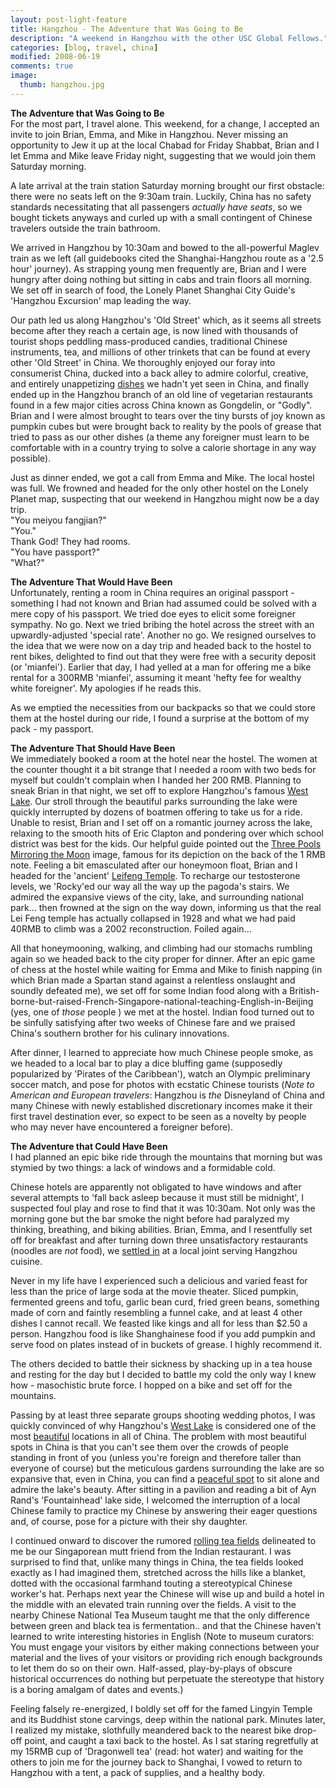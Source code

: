 ```yaml
---
layout: post-light-feature
title: Hangzhou - The Adventure that Was Going to Be
description: "A weekend in Hangzhou with the other USC Global Fellows."
categories: [blog, travel, china]
modified: 2008-06-19
comments: true
image:
  thumb: hangzhou.jpg
---
```

<strong>The Adventure that Was Going to Be</strong><br>
For the most part, I travel alone. This weekend, for a change, I accepted an invite to join Brian, Emma, and Mike in Hangzhou. Never missing an opportunity to Jew it up at the local Chabad for Friday Shabbat, Brian and I let Emma and Mike leave Friday night, suggesting that we would join them Saturday morning.

A late arrival at the train station Saturday morning brought our first obstacle: there were no seats left on the 9:30am train. Luckily, China has no safety standards necessitating that all passengers <em>actually have seats</em>, so we bought tickets anyways and curled up with a small contingent of Chinese travelers outside the train bathroom.

We arrived in Hangzhou by 10:30am and bowed to the all-powerful Maglev train as we left (all guidebooks cited the Shanghai-Hangzhou route as a '2.5 hour' journey). As strapping young men frequently are, Brian and I were hungry after doing nothing but sitting in cabs and train floors all morning. We set off in search of food, the Lonely Planet Shanghai City Guide's 'Hangzhou Excursion' map leading the way.

Our path led us along Hangzhou's 'Old Street' which, as it seems all streets become after they reach a certain age, is now lined with thousands of tourist shops peddling mass-produced candies, traditional Chinese instruments, tea, and millions of other trinkets that can be found at every other 'Old Street' in China. We thoroughly enjoyed our foray into consumerist China, ducked into a back alley to admire colorful, creative, and entirely unappetizing [dishes](http://www.djstrouse.com/images/hangzhoustreetfood.jpg) we hadn't yet seen in China, and finally ended up in the Hangzhou branch of an old line of vegetarian restaurants found in a few major cities across China known as Gongdelin, or "Godly". Brian and I were almost brought to tears over the tiny bursts of joy known as pumpkin cubes but were brought back to reality by the pools of grease that tried to pass as our other dishes (a theme any foreigner must learn to be comfortable with in a country trying to solve a calorie shortage in any way possible).

Just as dinner ended, we got a call from Emma and Mike. The local hostel was full. We frowned and headed for the only other hostel on the Lonely Planet map, suspecting that our weekend in Hangzhou might now be a day trip.<br>
"You meiyou fangjian?"<br>
"You."<br>
Thank God! They had rooms.<br>
"You have passport?"<br>
"What?"<br>

<strong>The Adventure That Would Have Been</strong><br>
Unfortunately, renting a room in China requires an original passport - something I had not known and Brian had assumed could be solved with a mere copy of his passport. We tried doe eyes to elicit some foreigner sympathy. No go. Next we tried bribing the hotel across the street with an upwardly-adjusted 'special rate'. Another no go.
We resigned ourselves to the idea that we were now on a day trip and headed back to the hostel to rent bikes, delighted to find out that they were free with a security deposit (or 'mianfei'). Earlier that day, I had yelled at a man for offering me a bike rental for a 300RMB 'mianfei', assuming it meant 'hefty fee for wealthy white foreigner'. My apologies if he reads this.

As we emptied the necessities from our backpacks so that we could store them at the hostel during our ride, I found a surprise at the bottom of my pack - my passport.

<strong>The Adventure That Should Have Been</strong><br>
We immediately booked a room at the hotel near the hostel. The women at the counter thought it a bit strange that I needed a room with two beds for myself but couldn't complain when I handed her 200 RMB. Planning to sneak Brian in that night, we set off to explore Hangzhou's famous [West Lake](http://www.djstrouse.com/images/hangzhoupavilion.jpg). Our stroll through the beautiful parks surrounding the lake were quickly interrupted by dozens of boatmen offering to take us for a ride. Unable to resist, Brian and I set off on a romantic journey across the lake, relaxing to the smooth hits of Eric Clapton and pondering over which school district was best for the kids.  Our helpful guide pointed out the <a href="http://www.chinaodysseytours.com/special-topic-about-china/sceneries-on-rmb-banknotes.html">Three Pools Mirroring the Moon</a> image, famous for its depiction on the back of the 1 RMB note. Feeling a bit emasculated after our honeymoon float, Brian and I headed for the 'ancient' [Leifeng Temple](http://www.djstrouse.com/images/hangzhoutemple.jpg). To recharge our testosterone levels, we 'Rocky'ed our way all the way up the pagoda's stairs. We admired the expansive views of the city, lake, and surrounding national park... then frowned at the sign on the way down, informing us that the real Lei Feng temple has actually collapsed in 1928 and what we had paid 40RMB to climb was a 2002 reconstruction. Foiled again...

All that honeymooning, walking, and climbing had our stomachs rumbling again so we headed back to the city proper for dinner. After an epic game of chess at the hostel while waiting for Emma and Mike to finish napping (in which Brian made a Spartan stand against a relentless onslaught and soundly defeated me), we set off for some Indian food along with a British-borne-but-raised-French-Singapore-national-teaching-English-in-Beijing (yes, one of <em>those </em>people ) we met at the hostel. Indian food turned out to be sinfully satisfying after two weeks of Chinese fare and we praised China's southern brother for his culinary innovations.

After dinner, I learned to appreciate how much Chinese people smoke, as we headed to a local bar to play a dice bluffing game (supposedly popularized by 'Pirates of the Caribbean'), watch an Olympic preliminary soccer match, and pose for photos with ecstatic Chinese tourists (<em>Note to American and European travelers</em>: Hangzhou is <em>the </em>Disneyland of China and many Chinese with newly established discretionary incomes make it their first travel destination ever, so expect to be seen as a novelty by people who may never have encountered a foreigner before).

<strong>The Adventure that Could Have Been</strong><br>
I had planned an epic bike ride through the mountains that morning but was stymied by two things: a lack of windows and a formidable cold.

Chinese hotels are apparently not obligated to have windows and after several attempts to 'fall back asleep because it must still be midnight', I suspected foul play and rose to find that it was 10:30am. Not only was the morning gone but the bar smoke the night before had paralyzed my thinking, breathing, and biking abilities. Brian, Emma, and I resentfully set off for breakfast and after turning down three unsatisfactory restaurants (noodles are <em>not </em>food), we [settled in](http://www.djstrouse.com/images/hangzhouemmabrian.jpg) at a local joint serving Hangzhou cuisine.

Never in my life have I experienced such a delicious and varied feast for less than the price of large soda at the movie theater. Sliced pumpkin, fermented greens and tofu, garlic bean curd, fried green beans, something made of corn and faintly resembling a funnel cake, and at least 4 other dishes I cannot recall. We feasted like kings and all for less than $2.50 a person. Hangzhou food is like Shanghainese food if you add pumpkin and serve food on plates instead of in buckets of grease. I highly recommend it.

The others decided to battle their sickness by shacking up in a tea house and resting for the day but I decided to battle my cold the only way I knew how - masochistic brute force. I hopped on a bike and set off for the mountains.

Passing by at least three separate groups shooting wedding photos, I was quickly convinced of why Hangzhou's [West Lake](http://www.djstrouse.com/images/hangzhoulake.jpg) is considered one of the most [beautiful](http://www.djstrouse.com/images/hangzhouwater.jpg) locations in all of China. The problem with most beautiful spots in China is that you can't see them over the crowds of people standing in front of you (unless you're foreign and therefore taller than everyone of course) but the meticulous gardens surrounding the lake are so expansive that, even in China, you can find a [peaceful spot](http://www.djstrouse.com/images/hangzhouhouse.jpg) to sit alone and admire the lake's beauty. After sitting in a pavilion and reading a bit of Ayn Rand's 'Fountainhead' lake side, I welcomed the interruption of a local Chinese family to practice my Chinese by answering their eager questions and, of course, pose for a picture with their shy daughter.

I continued onward to discover the rumored [rolling tea fields](http://www.djstrouse.com/images/hangzhoufield.jpg) delineated to me be our Singaporean mutt friend from the Indian restaurant. I was surprised to find that, unlike many things in China, the tea fields looked exactly as I had imagined them, stretched across the hills like a blanket, dotted with the occasional farmhand touting a stereotypical Chinese worker's hat. Perhaps next year the Chinese will wise up and build a hotel in the middle with an elevated train running over the fields. A visit to the nearby Chinese National Tea Museum taught me that the only difference between green and black tea is fermentation.. and that the Chinese haven't learned to write interesting histories in English (Note to museum curators: You must engage your visitors by either making connections between your material and the lives of your visitors or providing rich enough backgrounds to let them do so on their own. Half-assed, play-by-plays of obscure historical occurrences do nothing but perpetuate the stereotype that history is a boring amalgam of dates and events.)

Feeling falsely re-energized, I boldly set off for the famed Lingyin Temple and its Buddhist stone carvings, deep within the national park. Minutes later, I realized my mistake, slothfully meandered back to the nearest bike drop-off point, and caught a taxi back to the hostel. As I sat staring regretfully at my 15RMB cup of 'Dragonwell tea' (read: hot water) and waiting for the others to join me for the journey back to Shanghai, I vowed to return to Hangzhou with a tent, a pack of supplies, and a healthy body.